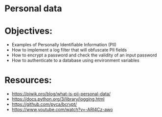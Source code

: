 # Personal data

# Objectives:
- Examples of Personally Identifiable Information (PII)
- How to implement a log filter that will obfuscate PII fields
- How to encrypt a password and check the validity of an input password
- How to authenticate to a database using environment variables

# Resources:
- https://piwik.pro/blog/what-is-pii-personal-data/
- https://docs.python.org/3/library/logging.html
- https://github.com/pyca/bcrypt/
- https://www.youtube.com/watch?v=-ARI4Cz-awo

